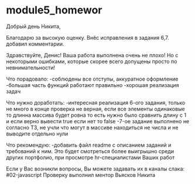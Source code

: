 # module5_homewor

Добрый день Никита,

Благодарю за высокую оценку. Внёс исправления в задания 6,7. добавил комментарии. 

Здравствуйте, Денис!
Ваша работa выполнена очень не плохо! Но с некоторыми ошибками, которые скорее всего допущены просто по невнимательности!

Что порадовало:
-соблюдены все отступы, аккуратное оформление
-большая часть функций работают правильно
-хорошая реализация задач

Что нужно доработать:
-интересная реализация 6-ого задания, только не много в конце проверка не верная, если все элементы одинаковые то 
длинна массива будет ровна то есть нужно было сравнить длину с 1 и если верно вывести true если нет то false
-7-ое задание выполнено не согласно ТЗ, не учли что могут в массиве находиться не числа и не выводите отдельно нули

Что рекомендую:
-добавить файл readme с описанием заданий и требований к ним. Это будет смотреться более выигрышно среди других портфолио, при просмотре hr-специалистами Ваших работ

Если у Вас возникли вопросы, Вы можете задавать их в каналы слака: #02-javascript
Проверку выполнил ментор Вьясков Никита
